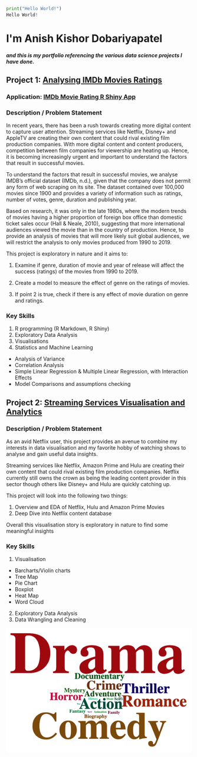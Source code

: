 ```python
print("Hello World!")
Hello World!
```

# I'm Anish Kishor Dobariyapatel
##### and this is my portfolio referencing the various data science projects I have done.

## Project 1: [Analysing IMDb Movies Ratings](https://movieanalytics.netlify.app/)
### Application: [IMDb Movie Rating R Shiny App](https://moviesmakerassistance.shinyapps.io/try_shiny_dropdown_genre_1/)
### Description / Problem Statement 
In recent years, there has been a rush towards creating more digital content to capture user attention. Streaming services like Netflix, Disney+ and AppleTV are creating their own content that could rival existing film production companies. With more digital content and content producers, competition between film companies for viewership are heating up. Hence, it is becoming increasingly urgent and important to understand the factors that result in successful movies.

To understand the factors that result in successful movies, we analyse IMDB’s official dataset (IMDb, n.d.), given that the company does not permit any form of web scraping on its site. The dataset contained over 100,000 movies since 1900 and provides a variety of information such as ratings, number of votes, genre, duration and publishing year.

Based on research, it was only in the late 1980s, where the modern trends of movies having a higher proportion of foreign box office than domestic ticket sales occur (Hall & Neale, 2010), suggesting that more international audiences viewed the movie than in the country of production. Hence, to provide an analysis of movies that will more likely suit global audiences, we will restrict the analysis to only movies produced from 1990 to 2019.

This project is exploratory in nature and it aims to:

1. Examine if genre, duration of movie and year of release will affect the success (ratings) of the movies from 1990 to 2019.

2. Create a model to measure the effect of genre on the ratings of movies.

3. If point 2 is true, check if there is any effect of movie duration on genre and ratings.

### Key Skills 
1. R programming (R Markdown, R Shiny)
2. Exploratory Data Analysis
3. Visualisations
4. Statistics and Machine Learning
* Analysis of Variance
* Correlation Analysis
* Simple Linear Regression & Multiple Linear Regression, with Interaction Effects
* Model Comparisons and assumptions checking

## Project 2: [Streaming Services Visualisation and Analytics](https://rpubs.com/anishkd/streamingserviceviz)
### Description / Problem Statement 
As an avid Netflix user, this project provides an avenue to combine my interests in data visualisation and my favorite hobby of watching shows to analyse and gain useful data insights.

Streaming services like Netflix, Amazon Prime and Hulu are creating their own content that could rival existing film production companies. Netflix currently still owns the crown as being the leading content provider in this sector though others like Disney+ and Hulu are quickly catching up.

This project will look into the following two things:
1) Overview and EDA of Netflix, Hulu and Amazon Prime Movies
2) Deep Dive into Netflix content database

Overall this visualisation story is exploratory in nature to find some meaningful insights

### Key Skills
1. Visualisation
* Barcharts/Violin charts
* Tree Map
* Pie Chart
* Boxplot
* Heat Map
* Word Cloud
2. Exploratory Data Analysis
3. Data Wrangling and Cleaning


![](https://github.com/siranishkd/AnishPortfolio/blob/main/images/Screenshot%202021-06-14%20at%204.26.06%20PM.png)

